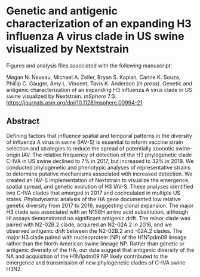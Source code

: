 # Genetic and antigenic characterization of an expanding H3 influenza A virus clade in US swine visualized by Nextstrain 
Figures and analysis files associated with the following manuscript: 

Megan N. Neveau, Michael A. Zeller, Bryan S. Kaplan, Carine K. Souza, Phillip C. Gauger, Amy L. Vincent, Tavis K. Anderson (*in press*). Genetic and antigenic characterization of an expanding H3 influenza A virus clade in US swine visualized by Nextstrain. *mSphere* 7:3. <https://journals.asm.org/doi/10.1128/msphere.00994-21>

## Abstract
Defining factors that influence spatial and temporal patterns in the diversity of influenza A virus in swine (IAV-S) is essential to inform vaccine strain selection and strategies to reduce the spread of potentially zoonotic swine-origin IAV. The relative frequency of detection of the H3 phylogenetic clade C-IVA in US swine declined to 7% in 2017, but increased to 32% in 2019. We conducted phylogenetic and phenotypic analyses of representative strains to determine putative mechanisms associated with increased detection. We created an IAV-S implementation of Nextstrain to visualize the emergence, spatial spread, and genetic evolution of H3 IAV-S. These analyses identified two C-IVA clades that emerged in 2017 and cocirculated in multiple US states. Phylodynamic analysis of the HA gene documented low relative genetic diversity from 2017 to 2019, suggesting clonal expansion. The major H3 clade was associated with an N156H amino acid substitution, although HI assays demonstrated no significant antigenic drift. The minor clade was paired with N2-02B.2 clade, acquired an N2-02A.2 in 2016, and we observed antigenic drift between the N2-02B.2 and -02A.2 clades. The major H3 clade paired with nucleoprotein (NP) of the H1N1pdm09 lineage rather than the North American swine lineage NP. Rather than genetic or antigenic diversity of the HA, our data suggest that antigenic diversity of the NA and acquisition of the H1N1pdm09 NP likely contributed to the emergence and transmission of new phylogenetic clades of C-IVA swine H3N2. 
